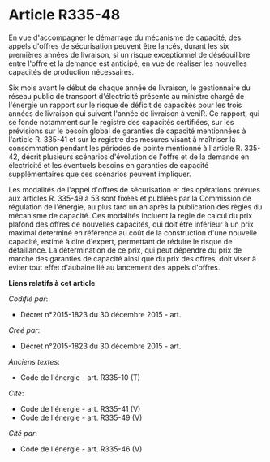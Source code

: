 # Article R335-48

En vue d'accompagner le démarrage du mécanisme de capacité, des appels d'offres de sécurisation peuvent être lancés, durant
les six premières années de livraison, si un risque exceptionnel de déséquilibre entre l'offre et la demande est anticipé, en
vue de réaliser les nouvelles capacités de production nécessaires. 

Six mois avant le début de chaque année de livraison, le gestionnaire du réseau public de transport d'électricité présente au
ministre chargé de l'énergie un rapport sur le risque de déficit de capacités pour les trois années de livraison qui suivent
l'année de livraison à veniR. Ce rapport, qui se fonde notamment sur le registre des capacités certifiées, sur les prévisions
sur le besoin global de garanties de capacité mentionnées à l'article R. 335-41 et sur le registre des mesures visant à
maîtriser la consommation pendant les périodes de pointe mentionné à l'article R. 335-42, décrit plusieurs scénarios
d'évolution de l'offre et de la demande en électricité et les éventuels besoins en garanties de capacité supplémentaires que
ces scénarios peuvent impliquer.

Les modalités de l'appel d'offres de sécurisation et des opérations prévues aux articles R. 335-49 à 53 sont fixées et
publiées par la Commission de régulation de l'énergie, au plus tard un an après la publication des règles du mécanisme de
capacité. Ces modalités incluent la règle de calcul du prix plafond des offres de nouvelles capacités, qui doit être
inférieur à un prix maximal déterminé en référence au coût de la construction d'une nouvelle capacité, estimé à dire
d'expert, permettant de réduire le risque de défaillance. La détermination de ce prix, qui peut dépendre du prix de marché
des garanties de capacité ainsi que du prix des offres, doit viser à éviter tout effet d'aubaine lié au lancement des appels
d'offres.

**Liens relatifs à cet article**

_Codifié par_:

  - Décret n°2015-1823 du 30 décembre 2015 - art.

_Créé par_:

  - Décret n°2015-1823 du 30 décembre 2015 - art.

_Anciens textes_:

  - Code de l'énergie - art. R335-10 (T)

_Cite_:

  - Code de l'énergie - art. R335-41 (V)
  - Code de l'énergie - art. R335-49 (V)

_Cité par_:

  - Code de l'énergie - art. R335-46 (V)
